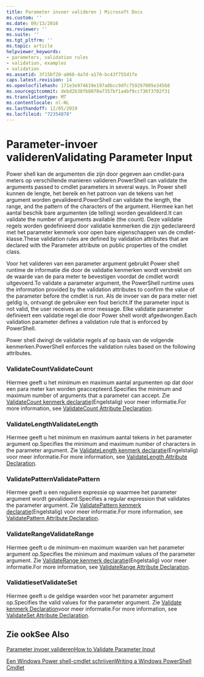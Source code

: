 ```yaml
---
title: Parameter invoer valideren | Microsoft Docs
ms.custom: ''
ms.date: 09/13/2016
ms.reviewer: ''
ms.suite: ''
ms.tgt_pltfrm: ''
ms.topic: article
helpviewer_keywords:
- parameters, validation rules
- validation, examples
- validation
ms.assetid: 3f15bf20-a068-4a7d-a170-bc43f755d1fe
caps.latest.revision: 14
ms.openlocfilehash: 171e3e974619e197a0bcc9dfc759297005e34568
ms.sourcegitcommit: debd2b38fb8070a7357bf1a4bf9cc736f3702f31
ms.translationtype: MT
ms.contentlocale: nl-NL
ms.lasthandoff: 12/05/2019
ms.locfileid: "72354878"
---
```

# <a name="validating-parameter-input"></a><span data-ttu-id="8ee2f-102">Parameter-invoer valideren</span><span class="sxs-lookup"><span data-stu-id="8ee2f-102">Validating Parameter Input</span></span>

<span data-ttu-id="8ee2f-103">Power shell kan de argumenten die zijn door gegeven aan cmdlet-para meters op verschillende manieren valideren.</span><span class="sxs-lookup"><span data-stu-id="8ee2f-103">PowerShell can validate the arguments passed to cmdlet parameters in several ways.</span></span>
<span data-ttu-id="8ee2f-104">In Power shell kunnen de lengte, het bereik en het patroon van de tekens van het argument worden gevalideerd.</span><span class="sxs-lookup"><span data-stu-id="8ee2f-104">PowerShell can validate the length, the range, and the pattern of the characters of the argument.</span></span>
<span data-ttu-id="8ee2f-105">Hiermee kan het aantal beschik bare argumenten (de telling) worden gevalideerd.</span><span class="sxs-lookup"><span data-stu-id="8ee2f-105">It can validate the number of arguments available (the count).</span></span>
<span data-ttu-id="8ee2f-106">Deze validatie regels worden gedefinieerd door validatie kenmerken die zijn gedeclareerd met het parameter kenmerk voor open bare eigenschappen van de cmdlet-klasse.</span><span class="sxs-lookup"><span data-stu-id="8ee2f-106">These validation rules are defined by validation attributes that are declared with the Parameter attribute on public properties of the cmdlet class.</span></span>

<span data-ttu-id="8ee2f-107">Voor het valideren van een parameter argument gebruikt Power shell runtime de informatie die door de validatie kenmerken wordt verstrekt om de waarde van de para meter te bevestigen voordat de cmdlet wordt uitgevoerd.</span><span class="sxs-lookup"><span data-stu-id="8ee2f-107">To validate a parameter argument, the PowerShell runtime uses the information provided by the validation attributes to confirm the value of the parameter before the cmdlet is run.</span></span>
<span data-ttu-id="8ee2f-108">Als de invoer van de para meter niet geldig is, ontvangt de gebruiker een fout bericht.</span><span class="sxs-lookup"><span data-stu-id="8ee2f-108">If the parameter input is not valid, the user receives an error message.</span></span>
<span data-ttu-id="8ee2f-109">Elke validatie parameter definieert een validatie regel die door Power shell wordt afgedwongen.</span><span class="sxs-lookup"><span data-stu-id="8ee2f-109">Each validation parameter defines a validation rule that is enforced by PowerShell.</span></span>

<span data-ttu-id="8ee2f-110">Power shell dwingt de validatie regels af op basis van de volgende kenmerken.</span><span class="sxs-lookup"><span data-stu-id="8ee2f-110">PowerShell enforces the validation rules based on the following attributes.</span></span>

### <a name="validatecount"></a><span data-ttu-id="8ee2f-111">ValidateCount</span><span class="sxs-lookup"><span data-stu-id="8ee2f-111">ValidateCount</span></span>

<span data-ttu-id="8ee2f-112">Hiermee geeft u het minimum en maximum aantal argumenten op dat door een para meter kan worden geaccepteerd.</span><span class="sxs-lookup"><span data-stu-id="8ee2f-112">Specifies the minimum and maximum number of arguments that a parameter can accept.</span></span>
<span data-ttu-id="8ee2f-113">Zie [ValidateCount kenmerk declaratie](./validatecount-attribute-declaration.md)(Engelstalig) voor meer informatie.</span><span class="sxs-lookup"><span data-stu-id="8ee2f-113">For more information, see [ValidateCount Attribute Declaration](./validatecount-attribute-declaration.md).</span></span>

### <a name="validatelength"></a><span data-ttu-id="8ee2f-114">ValidateLength</span><span class="sxs-lookup"><span data-stu-id="8ee2f-114">ValidateLength</span></span>

<span data-ttu-id="8ee2f-115">Hiermee geeft u het minimum en maximum aantal tekens in het parameter argument op.</span><span class="sxs-lookup"><span data-stu-id="8ee2f-115">Specifies the minimum and maximum number of characters in the parameter argument.</span></span>
<span data-ttu-id="8ee2f-116">Zie [ValidateLength kenmerk declaratie](./validatelength-attribute-declaration.md)(Engelstalig) voor meer informatie.</span><span class="sxs-lookup"><span data-stu-id="8ee2f-116">For more information, see [ValidateLength Attribute Declaration](./validatelength-attribute-declaration.md).</span></span>

### <a name="validatepattern"></a><span data-ttu-id="8ee2f-117">ValidatePattern</span><span class="sxs-lookup"><span data-stu-id="8ee2f-117">ValidatePattern</span></span>

<span data-ttu-id="8ee2f-118">Hiermee geeft u een reguliere expressie op waarmee het parameter argument wordt gevalideerd.</span><span class="sxs-lookup"><span data-stu-id="8ee2f-118">Specifies a regular expression that validates the parameter argument.</span></span>
<span data-ttu-id="8ee2f-119">Zie [ValidatePattern kenmerk declaratie](./validatepattern-attribute-declaration.md)(Engelstalig) voor meer informatie.</span><span class="sxs-lookup"><span data-stu-id="8ee2f-119">For more information, see [ValidatePattern Attribute Declaration](./validatepattern-attribute-declaration.md).</span></span>

### <a name="validaterange"></a><span data-ttu-id="8ee2f-120">ValidateRange</span><span class="sxs-lookup"><span data-stu-id="8ee2f-120">ValidateRange</span></span>

<span data-ttu-id="8ee2f-121">Hiermee geeft u de minimum-en maximum waarden van het parameter argument op.</span><span class="sxs-lookup"><span data-stu-id="8ee2f-121">Specifies the minimum and maximum values of the parameter argument.</span></span>
<span data-ttu-id="8ee2f-122">Zie [ValidateRange kenmerk declaratie](./validaterange-attribute-declaration.md)(Engelstalig) voor meer informatie.</span><span class="sxs-lookup"><span data-stu-id="8ee2f-122">For more information, see [ValidateRange Attribute Declaration](./validaterange-attribute-declaration.md).</span></span>

### <a name="validateset"></a><span data-ttu-id="8ee2f-123">Validatieset</span><span class="sxs-lookup"><span data-stu-id="8ee2f-123">ValidateSet</span></span>

<span data-ttu-id="8ee2f-124">Hiermee geeft u de geldige waarden voor het parameter argument op.</span><span class="sxs-lookup"><span data-stu-id="8ee2f-124">Specifies the valid values for the parameter argument.</span></span>
<span data-ttu-id="8ee2f-125">Zie [Validate kenmerk Declaration](./validateset-attribute-declaration.md)voor meer informatie.</span><span class="sxs-lookup"><span data-stu-id="8ee2f-125">For more information, see [ValidateSet Attribute Declaration](./validateset-attribute-declaration.md).</span></span>

## <a name="see-also"></a><span data-ttu-id="8ee2f-126">Zie ook</span><span class="sxs-lookup"><span data-stu-id="8ee2f-126">See Also</span></span>

[<span data-ttu-id="8ee2f-127">Parameter invoer valideren</span><span class="sxs-lookup"><span data-stu-id="8ee2f-127">How to Validate Parameter Input</span></span>](./how-to-validate-parameter-input.md)

[<span data-ttu-id="8ee2f-128">Een Windows Power shell-cmdlet schrijven</span><span class="sxs-lookup"><span data-stu-id="8ee2f-128">Writing a Windows PowerShell Cmdlet</span></span>](./writing-a-windows-powershell-cmdlet.md)
